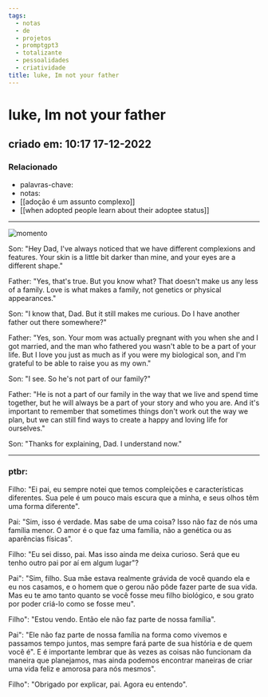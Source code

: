 ```yaml
---
tags:
  - notas
  - de
  - projetos
  - promptgpt3
  - totalizante
  - pessoalidades
  - criatividade
title: luke, Im not your father
---
```


# luke, Im not your father

## criado em: 10:17 17-12-2022

### Relacionado

- palavras-chave: 
- notas: 
- [[adoção é um assunto complexo]]
- [[when adopted people learn about their adoptee status]]
---

![momento](https://i.postimg.cc/7ZWL2gVh/DALL-E-2022-12-17-10-26-57-a-father-tells-his-five-year-old-son-that-he-is-adopted-photo-everyda.png)

Son: "Hey Dad, I've always noticed that we have different complexions and features. Your skin is a little bit darker than mine, and your eyes are a different shape."

Father: "Yes, that's true. But you know what? That doesn't make us any less of a family. Love is what makes a family, not genetics or physical appearances."

Son: "I know that, Dad. But it still makes me curious. Do I have another father out there somewhere?"

Father: "Yes, son. Your mom was actually pregnant with you when she and I got married, and the man who fathered you wasn't able to be a part of your life. But I love you just as much as if you were my biological son, and I'm grateful to be able to raise you as my own."

Son: "I see. So he's not part of our family?"

Father: "He is not a part of our family in the way that we live and spend time together, but he will always be a part of your story and who you are. And it's important to remember that sometimes things don't work out the way we plan, but we can still find ways to create a happy and loving life for ourselves."

Son: "Thanks for explaining, Dad. I understand now."

---

### ptbr:

Filho: "Ei pai, eu sempre notei que temos compleições e características diferentes. Sua pele é um pouco mais escura que a minha, e seus olhos têm uma forma diferente".

Pai: "Sim, isso é verdade. Mas sabe de uma coisa? Isso não faz de nós uma família menor. O amor é o que faz uma família, não a genética ou as aparências físicas".

Filho: "Eu sei disso, pai. Mas isso ainda me deixa curioso. Será que eu tenho outro pai por aí em algum lugar"?

Pai": "Sim, filho. Sua mãe estava realmente grávida de você quando ela e eu nos casamos, e o homem que o gerou não pôde fazer parte de sua vida. Mas eu te amo tanto quanto se você fosse meu filho biológico, e sou grato por poder criá-lo como se fosse meu".

Filho": "Estou vendo. Então ele não faz parte de nossa família".

Pai": "Ele não faz parte de nossa família na forma como vivemos e passamos tempo juntos, mas sempre fará parte de sua história e de quem você é". E é importante lembrar que às vezes as coisas não funcionam da maneira que planejamos, mas ainda podemos encontrar maneiras de criar uma vida feliz e amorosa para nós mesmos".

Filho": "Obrigado por explicar, pai. Agora eu entendo".
